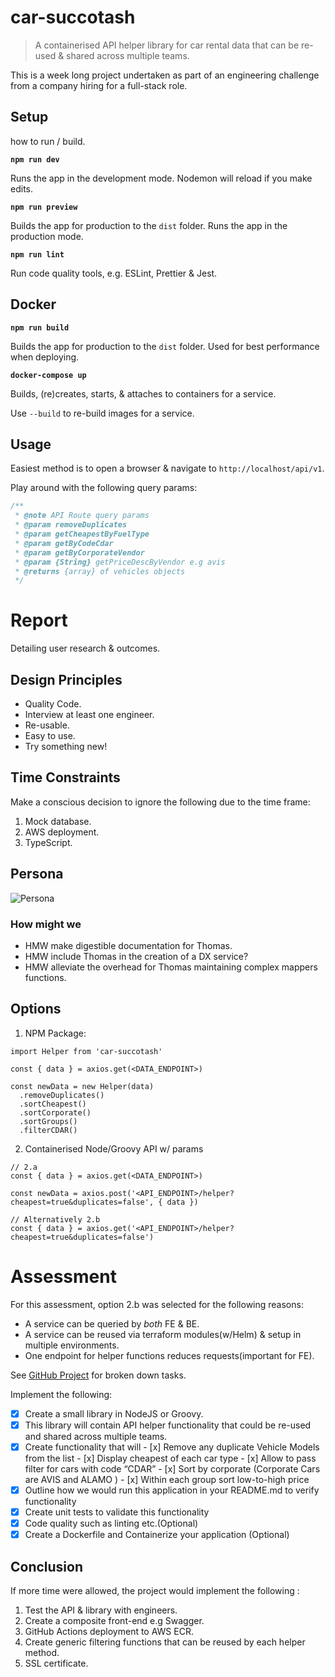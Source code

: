 # car-succotash

> A containerised API helper library for car rental data that can be re-used &amp; shared across multiple teams.

This is a week long project undertaken as part of an engineering challenge from a company hiring for a full-stack role.

## Setup

how to run / build.

**`npm run dev`**

Runs the app in the development mode. Nodemon will reload if you make edits.

**`npm run preview`**

Builds the app for production to the `dist` folder. Runs the app in the production mode.

**`npm run lint`**

Run code quality tools, e.g. ESLint, Prettier & Jest.

## Docker

**`npm run build`**

Builds the app for production to the `dist` folder. Used for best performance when deploying.

**`docker-compose up`**

Builds, (re)creates, starts, &amp; attaches to containers for a service.

Use `--build` to re-build images for a service.

## Usage

Easiest method is to open a browser &amp; navigate to `http://localhost/api/v1`.

Play around with the following query params:

```javascript
/**
 * @note API Route query params
 * @param removeDuplicates
 * @param getCheapestByFuelType
 * @param getByCodeCdar
 * @param getByCorporateVendor
 * @param {String} getPriceDescByVendor e.g avis
 * @returns {array} of vehicles objects
 */
```

# Report

Detailing user research & outcomes.

## Design Principles

- Quality Code.
- Interview at least one engineer.
- Re-usable.
- Easy to use.
- Try something new!

## Time Constraints

Make a conscious decision to ignore the following due to the time frame:

1. Mock database.
2. AWS deployment.
3. TypeScript.

## Persona

![Persona](http://url/to/img.png)

### How might we

- HMW make digestible documentation for Thomas.
- HMW include Thomas in the creation of a DX service?
- HMW alleviate the overhead for Thomas maintaining complex mappers functions.

## Options

1. NPM Package:

```
import Helper from 'car-succotash'

const { data } = axios.get(<DATA_ENDPOINT>)

const newData = new Helper(data)
  .removeDuplicates()
  .sortCheapest()
  .sortCorporate()
  .sortGroups()
  .filterCDAR()
```

2. Containerised Node/Groovy API w/ params

```
// 2.a
const { data } = axios.get(<DATA_ENDPOINT>)

const newData = axios.post('<API_ENDPOINT>/helper?cheapest=true&duplicates=false', { data })
```

```
// Alternatively 2.b
const { data } = axios.get('<API_ENDPOINT>/helper?cheapest=true&duplicates=false')
```

# Assessment

For this assessment, option 2.b was selected for the following reasons:

- A service can be queried by _both_ FE & BE.
- A service can be reused via terraform modules(w/Helm) & setup in multiple environments.
- One endpoint for helper functions reduces requests(important for FE).

See [GitHub Project](https://github.com/users/larryzodiac/projects/1) for broken down tasks.

Implement the following:

- [x] Create a small library in NodeJS or Groovy.
- [x] This library will contain API helper functionality that could be re-used and shared across multiple teams.
- [x] Create functionality that will - [x] Remove any duplicate Vehicle Models from the list - [x] Display cheapest of each car type - [x] Allow to pass filter for cars with code “CDAR” - [x] Sort by corporate (Corporate Cars are AVIS and ALAMO ) - [x] Within each group sort low-to-high price
- [x] Outline how we would run this application in your README.md to verify functionality
- [x] Create unit tests to validate this functionality
- [x] Code quality such as linting etc.(Optional)
- [x] Create a Dockerfile and Containerize your application (Optional)

## Conclusion

If more time were allowed, the project would implement the following :

1. Test the API & library with engineers.
1. Create a composite front-end e.g Swagger.
1. GitHub Actions deployment to AWS ECR.
1. Create generic filtering functions that can be reused by each helper method.
1. SSL certificate.
